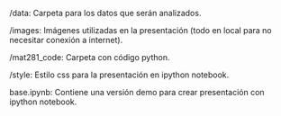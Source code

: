 /data: Carpeta para los datos que serán analizados.

/images: Imágenes utilizadas en la presentación (todo en local para no necesitar conexión a internet).

/mat281_code: Carpeta con código python.

/style: Estilo css para la presentación en ipython notebook.

base.ipynb: Contiene una versión demo para crear presentación con ipython notebook.

